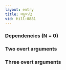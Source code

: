 ```yaml
---
layout: entry
title: འདུར་√2
vid: Hill:0881
---
```

### Dependencies (N = 0)


### Two overt arguments


### Three overt arguments

